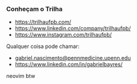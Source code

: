 
### Conheçam o Trilha

- https://trilhaufpb.com/
- https://www.linkedin.com/company/trilhaufpb/
- https://www.instagram.com/trilhaufpb/

Qualquer coisa pode chamar:

- gabriel.nascimento@pennmedicine.upenn.edu
- https://www.linkedin.com/in/gabrielbayres/































neovim btw
